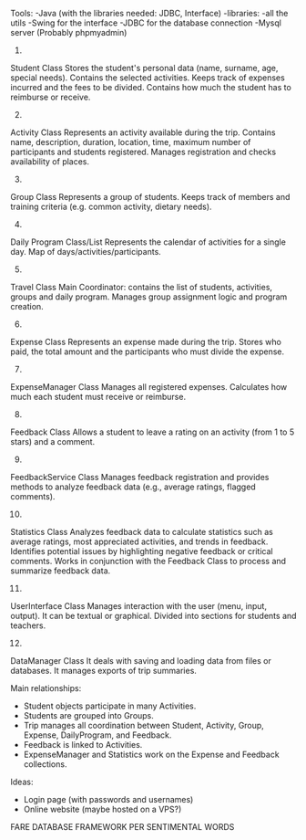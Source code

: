 Tools:
-Java (with the libraries needed: JDBC, Interface)
-libraries: -all the utils
            -Swing for the interface
            -JDBC for the database connection
-Mysql server (Probably phpmyadmin)

1. 
Student Class
Stores the student's personal data (name, surname, age, special needs).
Contains the selected activities.
Keeps track of expenses incurred and the fees to be divided.
Contains how much the student has to reimburse or receive.

2. 
Activity Class
Represents an activity available during the trip.
Contains name, description, duration, location, time, maximum number of participants and students registered.
Manages registration and checks availability of places.

3. 
Group Class
Represents a group of students.
Keeps track of members and training criteria (e.g. common activity, dietary needs).

4. 
Daily Program Class/List
Represents the calendar of activities for a single day.
Map of days/activities/participants.

5. 
Travel Class
Main Coordinator: contains the list of students, activities, groups and daily program.
Manages group assignment logic and program creation.

6. 
Expense Class
Represents an expense made during the trip.
Stores who paid, the total amount and the participants who must divide the expense.

7. 
ExpenseManager Class
Manages all registered expenses.
Calculates how much each student must receive or reimburse.

8. 
Feedback Class
Allows a student to leave a rating on an activity (from 1 to 5 stars) and a comment.

9. 
FeedbackService Class
Manages feedback registration and provides methods to analyze feedback data (e.g., average ratings, flagged comments).

10. 
Statistics Class
Analyzes feedback data to calculate statistics such as average ratings, most appreciated activities, and trends in feedback.
Identifies potential issues by highlighting negative feedback or critical comments.
Works in conjunction with the Feedback Class to process and summarize feedback data.

11. 
UserInterface Class
Manages interaction with the user (menu, input, output).
It can be textual or graphical.
Divided into sections for students and teachers.

12. 
DataManager Class
It deals with saving and loading data from files or databases.
It manages exports of trip summaries.

Main relationships:
- Student objects participate in many Activities.
- Students are grouped into Groups.
- Trip manages all coordination between Student, Activity, Group, Expense, DailyProgram, and Feedback.
- Feedback is linked to Activities.
- ExpenseManager and Statistics work on the Expense and Feedback collections.

Ideas:
- Login page (with passwords and usernames)
- Online website (maybe hosted on a VPS?)

FARE DATABASE
FRAMEWORK PER SENTIMENTAL WORDS